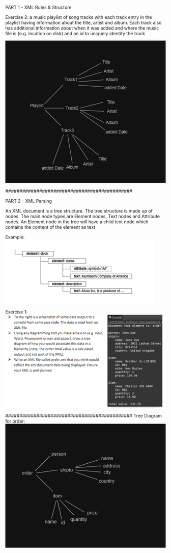 PART 1 - XML Rules & Structure

Exercise 2:
a music playlist of song tracks with each track entry in the
playlist having information about the title, artist and album. Each track also has additional
information about when it was added and where the music file is (e.g. location on disk) and
an id to uniquely identify the track

![alt text](img/playlist-tree-diagram.png?raw=true "Tree Diagram")

#############################################

PART 2 - XML Parsing

An XML document is a tree structure. The tree structure is made up of nodes. The main node types
are Element nodes, Text nodes and Attribute nodes. An Element node in the tree will have a child
text node which contains the content of the element as text

Example:
![alt text](img/example.png?raw=true "Example Parsing")


Exercise 1: 
![alt text](img/exercise-1.png?raw=true "Exercise 1")

#############################################
Tree Diagram for order:
![alt text](img/order-tree-diagram.png?raw=true "Order tree diagram")
